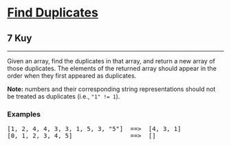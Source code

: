 <h1><a href="https://www.codewars.com/kata/5558cc216a7a231ac9000022">Find Duplicates</a></h1>
<h2>7 Kuy</h2>
<hr>
<p>Given an array, find the duplicates in that array, and return a new array of those duplicates. The elements 
of the returned array should appear in the order when they first appeared as duplicates.</p>
<p><strong>Note:</strong> numbers and their corresponding string representations 
should not be treated as duplicates (i.e., <code>"1" != 1</code>).</p>
<h3>Examples</h3>
<pre>
[1, 2, 4, 4, 3, 3, 1, 5, 3, "5"]  ==>  [4, 3, 1]
[0, 1, 2, 3, 4, 5]                ==>  []
</pre>